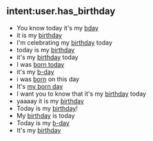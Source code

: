 ## intent:user.has_birthday
- You know today it's my [bday](topic:birthday)
- it is my [birthday](topic)
- I'm celebrating my [birthday](topic)  today
- today is my [birthday](topic)
- it's my [birthday](topic)  today
- I was [born today](topic:birthday)
- it's my [b-day](topic:birthday)
- i was [born](topic:birthday) on this day
- It's [my born day](topic:birthday)
- I want you to know that it's my [birthday](topic) today
- yaaaay it is my [birthday](topic)
- Today is my [birthday](topic)!
- My [birthday](topic) is today
- Today is my [b-day](topic:birthday)
- It's my [birthday](topic)